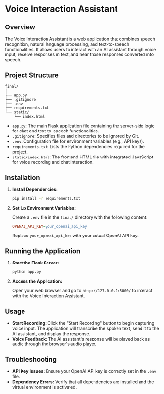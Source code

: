 
# Voice Interaction Assistant

## Overview

The Voice Interaction Assistant is a web application that combines speech recognition, natural language processing, and text-to-speech functionalities. It allows users to interact with an AI assistant through voice input, receive responses in text, and hear those responses converted into speech.

## Project Structure

```
final/
│
├── app.py
├── .gitignore
├── .env
├── requirements.txt
└── static/
    └── index.html
```

- `app.py`: The main Flask application file containing the server-side logic for chat and text-to-speech functionalities.
- `.gitignore`: Specifies files and directories to be ignored by Git.
- `.env`: Configuration file for environment variables (e.g., API keys).
- `requirements.txt`: Lists the Python dependencies required for the project.
- `static/index.html`: The frontend HTML file with integrated JavaScript for voice recording and chat interaction.

## Installation

1. **Install Dependencies:**

   ```bash
   pip install -r requirements.txt
   ```

2. **Set Up Environment Variables:**

   Create a `.env` file in the `final/` directory with the following content:

   ```ini
   OPENAI_API_KEY=your_openai_api_key
   ```

   Replace `your_openai_api_key` with your actual OpenAI API key.

## Running the Application

1. **Start the Flask Server:**

   ```bash
   python app.py
   ```

2. **Access the Application:**

   Open your web browser and go to `http://127.0.0.1:5000/` to interact with the Voice Interaction Assistant.

## Usage

- **Start Recording:** Click the "Start Recording" button to begin capturing voice input. The application will transcribe the spoken text, send it to the AI assistant, and display the response.
- **Voice Feedback:** The AI assistant's response will be played back as audio through the browser's audio player.

## Troubleshooting

- **API Key Issues:** Ensure your OpenAI API key is correctly set in the `.env` file.
- **Dependency Errors:** Verify that all dependencies are installed and the virtual environment is activated.

